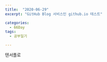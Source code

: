 ```yaml
---
title:  "2020-06-29"
excerpt: "GitHub Blog 서비스인 github.io 테스트"

categories:
  - 66Day
tags:
  - 공부일기

---
```


텐서플로